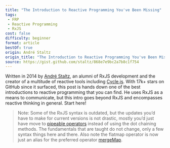 ```yaml
---
title: "The Introduction to Reactive Programming You've Been Missing"
tags:
 - FRP
 - Reactive Programming
 - RxJS
cost: false
difficulty: beginner
format: article
bestOf: true
origin: André Staltz
origin_title: "The Introduction to Reactive Programming You've Been Missing"
source: https://gist.github.com/staltz/868e7e9bc2a7b8c1f754
---
```

Written in 2014 by <a href="https://twitter.com/andrestaltz" target="_blank">André Staltz</a>, an alumni of RxJS development and the creator of a multitude of reactive tools including [Cycle.js](https://cycle.js.org/). With 17k+ stars on GitHub since it surfaced, this post is hands down one of the best introductions to reactive programming that you can find. He uses RxJS as a means to communicate, but this intro goes beyond RxJS and encompasses reactive thinking in general. Start here!

> Note: Some of the RxJS syntax is outdated, but the updates you’d have to make for current versions is not drastic, mostly you’d just have move to [pipeable operators](https://rxjs.dev/guide/v6/pipeable-operators) instead of using the dot chaining methods. The fundamentals that are taught do not change, only a few syntax things here and there. Also note the flatmap operator is now just an alias for the preferred operator [mergeMap](https://rxjs.dev/api/operators/mergeMap).